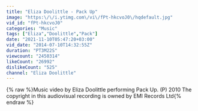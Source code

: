 ```yaml
---
title: "Eliza Doolittle - Pack Up"
image: "https:\/\/i.ytimg.com\/vi\/fPt-hkcvoJ0\/hqdefault.jpg"
vid_id: "fPt-hkcvoJ0"
categories: "Music"
tags: ["Eliza","Doolittle","Pack"]
date: "2021-11-10T05:47:20+03:00"
vid_date: "2014-07-10T14:32:55Z"
duration: "PT3M22S"
viewcount: "2450314"
likeCount: "26992"
dislikeCount: "525"
channel: "Eliza Doolittle"
---
```

{% raw %}Music video by Eliza Doolittle performing Pack Up. (P) 2010 The copyright in this audiovisual recording is owned by EMI Records Ltd{% endraw %}
